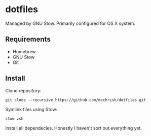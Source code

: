 # dotfiles
Managed by GNU Stow. Primarily configured for OS X system.

## Requirements
- Homebrew
- GNU Stow
- Git

## Install
Clone repository:
```
git clone --recursive https://github.com/mcchrish/dotfiles.git
```

Symlink files using Stow:
```
stow zsh
```

Install all dependecies. Honestly I haven't sort out everything yet.

